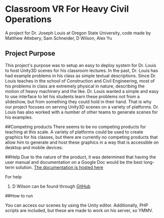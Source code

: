 # Classroom VR For Heavy Civil Operations
A project for Dr. Joseph Louis at Oregon State University, code made by Matthew Attebery, Sam Schneider, D Wilson, Alex Yu

## Project Purpose
This project's purpose was to setup an easy to deploy system for Dr. Louis to host Unity3D scenes for his classroom lectures. In the past, Dr. Louis has had example problems in his class as simple textual descriptions. Since Dr. Louis teaches in the school of Construction and Civil Engineering, most of his problems in class are extremely physical in nature, describing the motion of heavy machinery and the like. Dr. Louis wanted a simple and easy to use interface to let his students learn these problems not from a slideshow, but from something they could hold in their hand. That is why our project focuses on serving Unity3D scenes on a variety of platforms. Dr. Louis has also worked with a number of other teams to generate scenes for his examples.

##Competing products
There seems to be no competing products for teaching at this scale. A variety of platforms could be used to create graphics for his classes, but there are currently no competing products that allow him to generate and host these graphics in a way that is accessible on desktop and mobile devices. 

##Help
Due to the nature of the product, it was determined that having the user manual and documentation on a Google Doc would be the best long-term solution. [The documentation is hosted here](https://docs.google.com/document/d/1-X64OJF1tYWViSAIz27k3BeRKXiG9s4M-N_R0QHtAFY/edit?usp=sharing)

For help

1. D Wilson can be found through [GitHub](https://www.linkedin.com/in/dom-wilson-98981a17a/)

##How to run

You can access our scenes by using the Unity editor. Additionally, PHP scripts are included, but these are made to work on his server, so YMMV.


